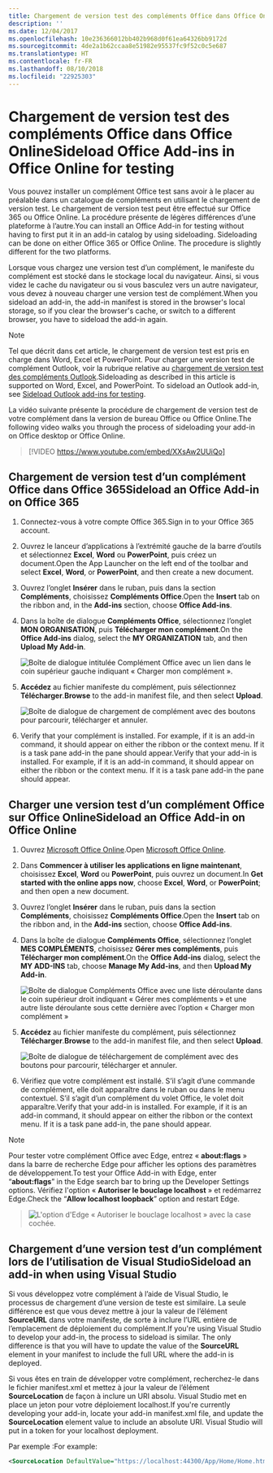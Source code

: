 ```yaml
---
title: Chargement de version test des compléments Office dans Office Online
description: ''
ms.date: 12/04/2017
ms.openlocfilehash: 10e236366012bb402b968d0f61ea64326bb9172d
ms.sourcegitcommit: 4de2a1b62ccaa8e51982e95537fc9f52c0c5e687
ms.translationtype: HT
ms.contentlocale: fr-FR
ms.lasthandoff: 08/10/2018
ms.locfileid: "22925303"
---
```

# <a name="sideload-office-add-ins-in-office-online-for-testing"></a><span data-ttu-id="0cc05-102">Chargement de version test des compléments Office dans Office Online</span><span class="sxs-lookup"><span data-stu-id="0cc05-102">Sideload Office Add-ins in Office Online for testing</span></span>

<span data-ttu-id="0cc05-p101">Vous pouvez installer un complément Office test sans avoir à le placer au préalable dans un catalogue de compléments en utilisant le chargement de version test. Le chargement de version test peut être effectué sur Office 365 ou Office Online. La procédure présente de légères différences d’une plateforme à l’autre.</span><span class="sxs-lookup"><span data-stu-id="0cc05-p101">You can install an Office Add-in for testing without having to first put it in an add-in catalog by using sideloading. Sideloading can be done on either Office 365 or Office Online. The procedure is slightly different for the two platforms.</span></span> 

<span data-ttu-id="0cc05-106">Lorsque vous chargez une version test d’un complément, le manifeste du complément est stocké dans le stockage local du navigateur. Ainsi, si vous videz le cache du navigateur ou si vous basculez vers un autre navigateur, vous devez à nouveau charger une version test de complément.</span><span class="sxs-lookup"><span data-stu-id="0cc05-106">When you sideload an add-in, the add-in manifest is stored in the browser's local storage, so if you clear the browser's cache, or switch to a different browser, you have to sideload the add-in again.</span></span>


> [!NOTE]
> <span data-ttu-id="0cc05-p102">Tel que décrit dans cet article, le chargement de version test est pris en charge dans Word, Excel et PowerPoint. Pour charger une version test de complément Outlook, voir la rubrique relative au [chargement de version test des compléments Outlook](https://docs.microsoft.com/outlook/add-ins/sideload-outlook-add-ins-for-testing).</span><span class="sxs-lookup"><span data-stu-id="0cc05-p102">Sideloading as described in this article is supported on Word, Excel, and PowerPoint. To sideload an Outlook add-in, see [Sideload Outlook add-ins for testing](https://docs.microsoft.com/outlook/add-ins/sideload-outlook-add-ins-for-testing).</span></span>

<span data-ttu-id="0cc05-109">La vidéo suivante présente la procédure de chargement de version test de votre complément dans la version de bureau Office ou Office Online.</span><span class="sxs-lookup"><span data-stu-id="0cc05-109">The following video walks you through the process of sideloading your add-in on Office desktop or Office Online.</span></span>  


> [!VIDEO https://www.youtube.com/embed/XXsAw2UUiQo]

## <a name="sideload-an-office-add-in-on-office-365"></a><span data-ttu-id="0cc05-110">Chargement de version test d’un complément Office dans Office 365</span><span class="sxs-lookup"><span data-stu-id="0cc05-110">Sideload an Office Add-in on Office 365</span></span>


1. <span data-ttu-id="0cc05-111">Connectez-vous à votre compte Office 365.</span><span class="sxs-lookup"><span data-stu-id="0cc05-111">Sign in to your Office 365 account.</span></span>
    
2. <span data-ttu-id="0cc05-112">Ouvrez le lanceur d’applications à l’extrémité gauche de la barre d’outils et sélectionnez **Excel**,  **Word** ou **PowerPoint**, puis créez un document.</span><span class="sxs-lookup"><span data-stu-id="0cc05-112">Open the App Launcher on the left end of the toolbar and select  **Excel**,  **Word**, or  **PowerPoint**, and then create a new document.</span></span>
    
3. <span data-ttu-id="0cc05-113">Ouvrez l’onglet **Insérer** dans le ruban, puis dans la section **Compléments**, choisissez **Compléments Office**.</span><span class="sxs-lookup"><span data-stu-id="0cc05-113">Open the  **Insert** tab on the ribbon and, in the **Add-ins** section, choose **Office Add-ins**.</span></span>
    
4. <span data-ttu-id="0cc05-114">Dans la boîte de dialogue **Compléments Office**, sélectionnez l’onglet **MON ORGANISATION**, puis **Télécharger mon complément**.</span><span class="sxs-lookup"><span data-stu-id="0cc05-114">On the  **Office Add-ins** dialog, select the **MY ORGANIZATION** tab, and then **Upload My Add-in**.</span></span>
    
    ![Boîte de dialogue intitulée Complément Office avec un lien dans le coin supérieur gauche indiquant « Charger mon complément ».](../images/office-add-ins.png)

5.  <span data-ttu-id="0cc05-116">**Accédez** au fichier manifeste du complément, puis sélectionnez **Télécharger**.</span><span class="sxs-lookup"><span data-stu-id="0cc05-116">**Browse** to the add-in manifest file, and then select **Upload**.</span></span>
    
    ![Boîte de dialogue de chargement de complément avec des boutons pour parcourir, télécharger et annuler.](../images/upload-add-in.png)

6. <span data-ttu-id="0cc05-p103">Verify that your complément is installed. For example, if it is an add-in command, it should appear on either the ribbon or the context menu. If it is a task pane add-in the pane should appear.</span><span class="sxs-lookup"><span data-stu-id="0cc05-p103">Verify that your add-in is installed. For example, if it is an add-in command, it should appear on either the ribbon or the context menu. If it is a task pane add-in the pane should appear.</span></span>
    

## <a name="sideload-an-office-add-in-on-office-online"></a><span data-ttu-id="0cc05-121">Charger une version test d’un complément Office sur Office Online</span><span class="sxs-lookup"><span data-stu-id="0cc05-121">Sideload an Office Add-in on Office Online</span></span>


1. <span data-ttu-id="0cc05-122">Ouvrez [Microsoft Office Online](https://office.live.com/).</span><span class="sxs-lookup"><span data-stu-id="0cc05-122">Open [Microsoft Office Online](https://office.live.com/).</span></span>
    
2. <span data-ttu-id="0cc05-123">Dans **Commencer à utiliser les applications en ligne maintenant**, choisissez **Excel**, **Word** ou **PowerPoint**, puis ouvrez un document.</span><span class="sxs-lookup"><span data-stu-id="0cc05-123">In  **Get started with the online apps now**, choose  **Excel**,  **Word**, or  **PowerPoint**; and then open a new document.</span></span>
    
3. <span data-ttu-id="0cc05-124">Ouvrez l’onglet **Insérer** dans le ruban, puis dans la section **Compléments**, choisissez **Compléments Office**.</span><span class="sxs-lookup"><span data-stu-id="0cc05-124">Open the  **Insert** tab on the ribbon and, in the **Add-ins** section, choose **Office Add-ins**.</span></span>
    
4. <span data-ttu-id="0cc05-125">Dans la boîte de dialogue **Compléments Office**, sélectionnez l’onglet **MES COMPLÉMENTS**, choisissez **Gérer mes compléments**, puis **Télécharger mon complément**.</span><span class="sxs-lookup"><span data-stu-id="0cc05-125">On the  **Office Add-ins** dialog, select the **MY ADD-INS** tab, choose **Manage My Add-ins**, and then  **Upload My Add-in**.</span></span>
    
    ![Boîte de dialogue Compléments Office avec une liste déroulante dans le coin supérieur droit indiquant « Gérer mes compléments » et une autre liste déroulante sous cette dernière avec l’option « Charger mon complément »](../images/office-add-ins-my-account.png)

5.  <span data-ttu-id="0cc05-127">**Accédez** au fichier manifeste du complément, puis sélectionnez **Télécharger**.</span><span class="sxs-lookup"><span data-stu-id="0cc05-127">**Browse** to the add-in manifest file, and then select **Upload**.</span></span>
    
    ![Boîte de dialogue de téléchargement de complément avec des boutons pour parcourir, télécharger et annuler.](../images/upload-add-in.png)

6. <span data-ttu-id="0cc05-p104">Vérifiez que votre complément est installé. S’il s’agit d’une commande de complément, elle doit apparaître dans le ruban ou dans le menu contextuel. S’il s’agit d’un complément du volet Office, le volet doit apparaître.</span><span class="sxs-lookup"><span data-stu-id="0cc05-p104">Verify that your add-in is installed. For example, if it is an add-in command, it should appear on either the ribbon or the context menu. If it is a task pane add-in, the pane should appear.</span></span>

> [!NOTE]
><span data-ttu-id="0cc05-132">Pour tester votre complément Office avec Edge, entrez « **about:flags**   » dans la barre de recherche Edge pour afficher les options des paramètres de développement.</span><span class="sxs-lookup"><span data-stu-id="0cc05-132">To test your Office Add-in with Edge, enter “**about:flags**” in the Edge search bar to bring up the Developer Settings options.</span></span>  <span data-ttu-id="0cc05-133">Vérifiez l'option « **Autoriser le bouclage localhost** » et redémarrez Edge.</span><span class="sxs-lookup"><span data-stu-id="0cc05-133">Check the “**Allow localhost loopback**” option and restart Edge.</span></span>

>    ![L'option d'Edge « Autoriser le bouclage localhost » avec la case cochée.](../images/allow-localhost-loopback.png)

## <a name="sideload-an-add-in-when-using-visual-studio"></a><span data-ttu-id="0cc05-135">Chargement d’une version test d’un complément lors de l’utilisation de Visual Studio</span><span class="sxs-lookup"><span data-stu-id="0cc05-135">Sideload an add-in when using Visual Studio</span></span>

<span data-ttu-id="0cc05-p106">Si vous développez votre complément à l’aide de Visual Studio, le processus de chargement d’une version de teste est similaire. La seule différence est que vous devez mettre à jour la valeur de l’élément **SourceURL** dans votre manifeste, de sorte à inclure l’URL entière de l’emplacement de déploiement du complément.</span><span class="sxs-lookup"><span data-stu-id="0cc05-p106">If you're using Visual Studio to develop your add-in, the process to sideload is similar. The only difference is that you will have to update the value of the **SourceURL** element in your manifest to include the full URL where the add-in is deployed.</span></span> 

<span data-ttu-id="0cc05-p107">Si vous êtes en train de développer votre complément, recherchez-le dans le fichier manifest.xml et mettez à jour la valeur de l’élément **SourceLocation** de façon à inclure un URI absolu. Visual Studio met en place un jeton pour votre déploiement localhost.</span><span class="sxs-lookup"><span data-stu-id="0cc05-p107">If you're currently developing your add-in, locate your add-in manifest.xml file, and update the **SourceLocation** element value to include an absolute URI. Visual Studio will put in a token for your localhost deployment.</span></span>

<span data-ttu-id="0cc05-140">Par exemple :</span><span class="sxs-lookup"><span data-stu-id="0cc05-140">For example:</span></span> 

```xml
<SourceLocation DefaultValue="https://localhost:44300/App/Home/Home.html" />
```
